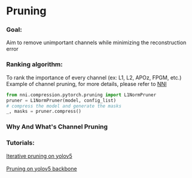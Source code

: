 
# Pruning 
### Goal: 
Aim to remove unimportant channels while minimizing the reconstruction error  <br>

### Ranking algorithm: 
To rank the importance of every channel (ex: L1, L2, APOz, FPGM, etc.) <br>
Example of channel pruning, for more details, please refer to [NNI](https://nni.readthedocs.io/en/stable/tutorials/pruning_quick_start_mnist.html)
```python 
from nni.compression.pytorch.pruning import L1NormPruner
pruner = L1NormPruner(model, config_list)
# compress the model and generate the masks
_, masks = pruner.compress()
```

### Why And What's Channel Pruning

### Tutorials:
[Iterative pruning on yolov5](./iterative_pruning.md) <br><br>
[Pruning on yolov5 backbone](./prune.md) 